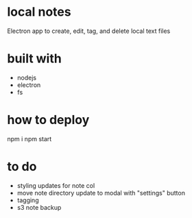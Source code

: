 # local notes

Electron app to create, edit, tag, and delete local text files

# built with
* nodejs
* electron
* fs

# how to deploy
npm i
npm start

# to do
* styling updates for note col
* move note directory update to modal with "settings" button
* tagging
* s3 note backup